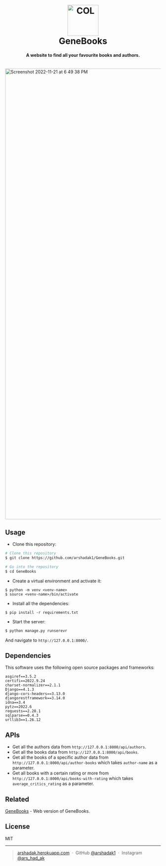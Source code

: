 
<h1 align="center">
  <br>
  <a href="https://projectsarshad.pythonanywhere.com/"><img src="https://user-images.githubusercontent.com/75536974/203064989-8ad6a0e3-4ec5-449c-b549-2ed29f5a3b15.png" alt="COL" width="100"></a>
  <br>
  GeneBooks
  <br>
</h1>

<h4 align="center">A website to find all your favourite books and authors.</h4>

<br>
<img width="1459" alt="Screenshot 2022-11-21 at 6 49 38 PM" src="https://user-images.githubusercontent.com/75536974/203065484-2767258f-2d4d-4e53-9c90-db02ab60edb7.png">



## Usage

* Clone this repository:

```bash
# Clone this repository
$ git clone https://github.com/arshadak1/GeneBooks.git

# Go into the repository
$ cd GeneBooks
```
* Create a virtual environment and activate it:
```
$ python -m venv <venv-name>
$ source <venv-name>/bin/activate
```
* Install all the dependencies:

```
$ pip install -r requirements.txt
```
* Start the server:
```bash
$ python manage.py runserevr
```
And navigate to `http://127.0.0.1:8000/`.
## Dependencies

This software uses the following open source packages and frameworks:
```
asgiref==3.5.2
certifi==2022.9.24
charset-normalizer==2.1.1
Django==4.1.3
django-cors-headers==3.13.0
djangorestframework==3.14.0
idna==3.4
pytz==2022.6
requests==2.28.1
sqlparse==0.4.3
urllib3==1.26.12
```

## APIs

* Get all the authors data from `http://127.0.0.1:8000/api/authors`.
* Get all the books data from `http://127.0.0.1:8000/api/books`.
* Get all the books of a specific author data from `http://127.0.0.1:8000/api/author-books` which takes `author-name` as a parameter.
* Get all books with a certain rating or more from `http://127.0.0.1:8000/api/books-with-rating` which takes `average_critics_rating` as a parameter.

## Related

[GeneBooks](https://projectsarshad.pythonanywhere.com/) - Web version of GeneBooks.


## License

MIT

---

> [arshadak.herokuapp.com](https://www.arshadak.herokuapp.com) &nbsp;&middot;&nbsp;
> GitHub [@arshadak1](https://github.com/arshadak1) &nbsp;&middot;&nbsp;
> Instagram [@ars_had_ak](https://instagram.com/ars_had_ak)
